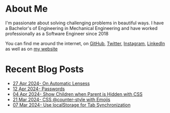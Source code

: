 # About Me

I'm passionate about solving challenging problems in beautiful ways. I have a Bachelor's of Engineering in Mechanical Engineering and have worked professionally as a Software Engineer since 2018

You can find me around the internet, on [GitHub](https://github.com/nabeelvalley), [Twitter](https://twitter.com/not_nabeel/), [Instagram](https://www.instagram.com/nabeelvalley/), [LinkedIn](https://za.linkedin.com/in/nabeelvalley) as well as on [my website](https://nabeelvalley.co.za/)

# Recent Blog Posts
<!-- BLOG-POST-LIST:START -->
- [27 Apr 2024- On Automatic Lensess](https://nabeelvalley.co.za/blog/2024/27-04/automatic-lenses/)
- [12 Apr 2024- Passwords](https://nabeelvalley.co.za/blog/2024/12-04/passwords/)
- [04 Apr 2024- Show Children when Parent is Hidden with CSS](https://nabeelvalley.co.za/blog/2024/04-04/css-show-children-when-parent-hidden/)
- [21 Mar 2024- CSS @counter-style with Emojis](https://nabeelvalley.co.za/blog/2024/21-03/css-counter-style/)
- [07 Mar 2024- Use localStorage for Tab Synchronization](https://nabeelvalley.co.za/blog/2024/07-03/localstorage-based-sync/)<!-- BLOG-POST-LIST:END -->
